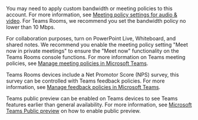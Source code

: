You may need to apply custom bandwidth or meeting policies to this account. For more information, see [Meeting policy settings for audio & video](/microsoftteams/meeting-policies-audio-and-video). For Teams Rooms, we recommend you set the bandwidth policy no lower than 10 Mbps.

For collaboration purposes, turn on PowerPoint Live, Whiteboard, and shared notes. We recommend you enable the meeting policy setting "Meet now in private meetings" to ensure the "Meet now" functionality on the Teams Rooms console functions. For more information on Teams meeting policies, see [Manage meeting policies in Microsoft Teams](/microsoftteams/meeting-policies-overview).

Teams Rooms devices include a Net Promotor Score (NPS) survey, this survey can be controlled with Teams feedback policies. For more information, see [Manage feedback policies in Microsoft Teams](/microsoftteams/manage-feedback-policies-in-teams).

Teams public preview can be enabled on Teams devices to see Teams features earlier than general availability. For more information, see [Microsoft Teams Public preview](/microsoftteams/public-preview-doc-updates?tabs=new-teams-client) on how to enable public preview.
